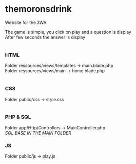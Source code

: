 # themoronsdrink
Website for the 3WA

The game is simple, you click on play and a question is display<br/>
After few seconds the answer is display<br/>
<br/>
<h3>HTML</h3>
Folder ressources/views/templates -> main.blade.php<br/>
Folder ressources/views/main -> home.blade.php<br/>
<br/>
<h3>CSS</h3>
Folder public/css -> style.css<br/>
<br/>
<h3>PHP & SQL</h3>
Folder app/Http/Controllers -> MainController.php<br/>
<em>SQL BASE IN THE MAIN FOLDER</em>
<br/>
<h3>JS</h3>
Folder public/js -> play.js<br/>